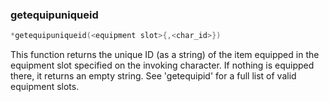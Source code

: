 ### getequipuniqueid
```c
*getequipuniqueid(<equipment slot>{,<char_id>})
```

This function returns the unique ID (as a string) of the item equipped in the equipment slot
specified on the invoking character. If nothing is equipped there, it returns an empty string.
See 'getequipid' for a full list of valid equipment slots.
